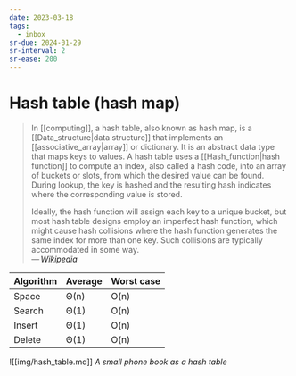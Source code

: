 ```yaml
---
date: 2023-03-18
tags:
  - inbox
sr-due: 2024-01-29
sr-interval: 2
sr-ease: 200
---
```


# Hash table (hash map)

> In [[computing]], a hash table, also known as hash map, is a
> [[Data_structure|data structure]] that implements an
> [[associative_array|array]] or dictionary. It is an abstract data type that
> maps keys to values. A hash table uses a [[Hash_function|hash function]] to
> compute an index, also called a hash code, into an array of buckets or slots,
> from which the desired value can be found. During lookup, the key is hashed
> and the resulting hash indicates where the corresponding value is stored.
>
> Ideally, the hash function will assign each key to a unique bucket, but most
> hash table designs employ an imperfect hash function, which might cause hash
> collisions where the hash function generates the same index for more than one
> key. Such collisions are typically accommodated in some way.\
> — <cite>[Wikipedia](https://en.wikipedia.org/wiki/Hash_table)</cite>

| Algorithm | Average | Worst case |
| --------- | ------- | ---------- |
| Space     | Θ(n)    | O(n)       |
| Search    | Θ(1)    | O(n)       |
| Insert    | Θ(1)    | O(n)       |
| Delete    | Θ(1)    | O(n)       |

![[img/hash_table.md]]
_A small phone book as a hash table_
